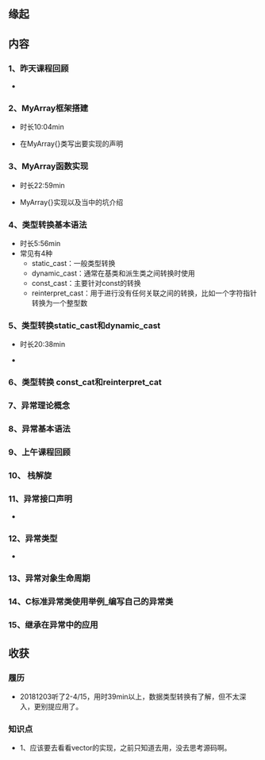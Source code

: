 ## 缘起



## 内容

### 1、昨天课程回顾

+ 

### 2、MyArray框架搭建

+ 时长10:04min

+ 在MyArray{}类写出要实现的声明

### 3、MyArray函数实现

+ 时长22:59min

+ MyArray{}实现以及当中的坑介绍


### 4、类型转换基本语法

+ 时长5:56min
+ 常见有4种
  + static_cast：一般类型转换
  + dynamic_cast：通常在基类和派生类之间转换时使用
  + const_cast：主要针对const的转换
  + reinterpret_cast：用于进行没有任何关联之间的转换，比如一个字符指针转换为一个整型数

### 5、类型转换static_cast和dynamic_cast

+ 时长20:38min

+ 

### 6、类型转换 const_cat和reinterpret_cat

### 7、异常理论概念

### 8、异常基本语法

### 9、上午课程回顾

### 10、 栈解旋

### 11、异常接口声明

+ 

### 12、异常类型

+ 

### 13、异常对象生命周期

### 14、C标准异常类使用举例_编写自己的异常类

### 15、继承在异常中的应用

## 收获

### 履历

+ 20181203听了2-4/15，用时39min以上，数据类型转换有了解，但不太深入，更别提应用了。

### 知识点

+ 1、应该要去看看vector的实现，之前只知道去用，没去思考源码啊。